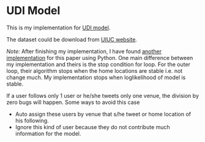 # UDI Model

This is my implementation for [UDI model](http://web.engr.illinois.edu/~ruili1/udi-kdd12-ruili-aug12.pdf).

The dataset could be download from [UIUC website](https://wiki.cites.illinois.edu/wiki/display/forward/Dataset-UDI-TwitterCrawl-Aug2012).

*Note:* After finishing my implementation, I have found [another implementation](https://github.com/networkdynamics/geoinference/tree/master/python/src/geolocate/gimethods/user-profiling) for this paper using Python. One main difference between my implementation and theirs is the stop condition for loop. For the outer loop, their algorithm stops when the home locations are stable i.e. not change much. My implementation stops when loglikelihood of model is stable.

If a user follows only 1 user or he/she tweets only one venue, the division by zero bugs will happen. Some ways to avoid this case
- Auto assign these users by venue that s/he tweet or home location of his following.
- Ignore this kind of user because they do not contribute much information for the model.
